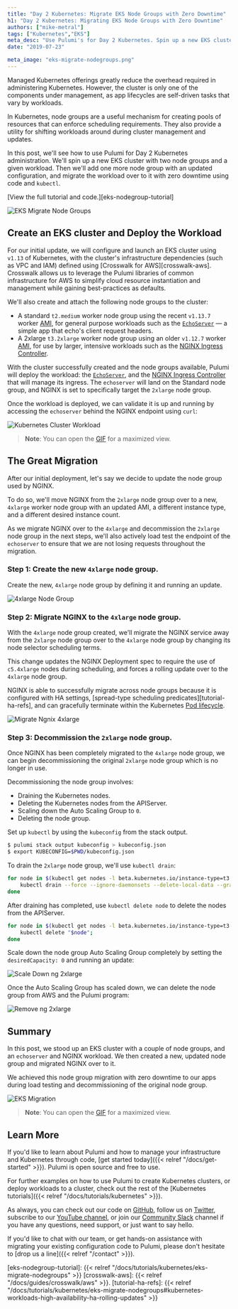 ```yaml
---
title: "Day 2 Kubernetes: Migrate EKS Node Groups with Zero Downtime"
h1: "Day 2 Kubernetes: Migrating EKS Node Groups with Zero Downtime"
authors: ["mike-metral"]
tags: ["Kubernetes","EKS"]
meta_desc: "Use Pulumi's for Day 2 Kubernetes. Spin up a new EKS cluster, add one more node groups, and migrate the workloads with zero downtime using code and kubectl."
date: "2019-07-23"

meta_image: "eks-migrate-nodegroups.png"
---
```


Managed Kubernetes offerings greatly reduce the overhead required in
administering Kubernetes. However, the cluster is only one of the
components under management, as app lifecycles are self-driven tasks
that vary by workloads.

In Kubernetes, node groups are a useful mechanism for creating pools of resources that can enforce
scheduling requirements. They also provide a utility for shifting
workloads around during cluster management and updates.

In this post, we'll see how to use Pulumi for Day 2 Kubernetes administration.
We'll spin up a new EKS cluster with two node groups and a given workload.
Then we'll add one more node group with an updated configuration, and migrate the workload
over to it with zero downtime using code and `kubectl`.

<!--more-->

[View the full tutorial and code.][eks-nodegroup-tutorial]

![EKS Migrate Node Groups](eks-migrate-nodegroups.png)

## Create an EKS cluster and Deploy the Workload

For our initial update, we will configure and launch an EKS cluster using
`v1.13` of Kubernetes, with the cluster's infrastructure dependencies
(such as VPC and IAM) defined using [Crosswalk for AWS][crosswalk-aws].
Crosswalk allows us to leverage the Pulumi libraries of common infrastructure
for AWS to simplify cloud resource instantiation and management while gaining
best-practices as defaults.

We'll also create and attach the following node groups to the cluster:

* A standard `t2.medium` worker node group using the recent `v1.13.7` worker [AMI][eks-amis], for general purpose workloads such as the [`EchoServer`][echoserver] &mdash; a simple app that echo's client request headers.
* A 2xlarge `t3.2xlarge` worker node group using an older `v1.12.7` worker [AMI][eks-amis], for use by larger, intensive workloads such as the [NGINX Ingress Controller][ingress-nginx].

With the cluster successfully created and the node groups available, Pulumi
will deploy the workload: the [`EchoServer`][echoserver], and the [NGINX Ingress Controller][ingress-nginx] that will manage its ingress.
The `echoserver` will land on the Standard node group, and NGINX is set
to specifically target the `2xlarge` node group.

Once the workload is deployed, we can validate it is up and running by accessing
the `echoserver` behind the NGINX endpoint using `curl`:

![Kubernetes Cluster Workload](k8s-cluster-workload.gif)

> **Note**: You can open the <a href="./k8s-cluster-workload.gif" target="_blank">GIF</a> for a maximized view.

## The Great Migration

After our initial deployment, let's say we decide to update the node group used by NGINX.

To do so, we'll move NGINX from the `2xlarge` node group over to a new, `4xlarge` worker
node group with an updated AMI, a different instance type, and a different desired instance count.

As we migrate NGINX over to the `4xlarge` and decommission the `2xlarge` node
group in the next steps, we'll also actively load test the endpoint of the
`echoserver` to ensure that we are not losing requests throughout the migration.

### Step 1: Create the new `4xlarge` node group.

Create the new, `4xlarge` node group by defining it and running an update.

![4xlarge Node Group](new-4xlarge.png)

### Step 2: Migrate NGINX to the `4xlarge` node group.

With the `4xlarge` node group created, we'll migrate the NGINX service away
from the `2xlarge` node group over to the `4xlarge` node group by changing
its node selector scheduling terms.

This change updates the NGINX Deployment spec to require the use of
`c5.4xlarge` nodes during scheduling, and forces a rolling update over to the
`4xlarge` node group.

NGINX is able to successfully migrate across node groups because it is
configured with HA settings, [spread-type scheduling predicates][tutorial-ha-refs],
and can gracefully terminate within the Kubernetes [Pod lifecycle][pod-lifecycle].

![Migrate Ngnix 4xlarge](migrate-nginx-4xlarge.png)

### Step 3: Decommission the `2xlarge` node group.

Once NGINX has been completely migrated to the `4xlarge` node group, we can
begin decommissioning the original `2xlarge` node group which is no longer in use.

Decommissioning the node group involves:

* Draining the Kubernetes nodes.
* Deleting the Kubernetes nodes from the APIServer.
* Scaling down the Auto Scaling Group to `0`.
* Deleting the node group.

Set up `kubectl` by using the `kubeconfig` from the stack output.

```bash
$ pulumi stack output kubeconfig > kubeconfig.json
$ export KUBECONFIG=$PWD/kubeconfig.json
```

To drain the `2xlarge` node group, we'll use `kubectl drain`:

```bash
for node in $(kubectl get nodes -l beta.kubernetes.io/instance-type=t3.2xlarge -o=name); do
    kubectl drain --force --ignore-daemonsets --delete-local-data --grace-period=10 "$node";
done
```

After draining has completed, use `kubectl delete node` to delete the nodes from the APIServer.

```bash
for node in $(kubectl get nodes -l beta.kubernetes.io/instance-type=t3.2xlarge -o=name); do
    kubectl delete "$node";
done
```

Scale down the node group Auto Scaling Group completely by setting
the `desiredCapacity: 0` and running an update:

![Scale Down ng 2xlarge](scale-down-ng-2xlarge.png)

Once the Auto Scaling Group has scaled down, we can delete the node group from
AWS and the Pulumi program:

![Remove ng 2xlarge](remove-ng-2xlarge.png)

## Summary

In this post, we stood up an EKS cluster with a couple of node groups, and an
`echoserver` and NGINX workload. We then created a new, updated node group and
migrated NGINX over to it.

We achieved this node group migration with zero downtime to our apps during
load testing and decommissioning of the original node group.

![EKS Migration](eks-migration.gif)

> **Note**: You can open the <a href="./eks-migration.gif" target="_blank">GIF</a> for a maximized view.

## Learn More

If you'd like to learn about Pulumi and how to manage your
infrastructure and Kubernetes through code, [get started today]({{< relref "/docs/get-started" >}}). Pulumi is open source and free to
use.

For further examples on how to use Pulumi to create Kubernetes
clusters, or deploy workloads to a cluster, check out the rest of the
[Kubernetes tutorials]({{< relref "/docs/tutorials/kubernetes" >}}).

As always, you can check out our code on
[GitHub](https://github.com/pulumi), follow us on
[Twitter](https://twitter.com/pulumicorp), subscribe to our [YouTube
channel](https://www.youtube.com/channel/UC2Dhyn4Ev52YSbcpfnfP0Mw), or
join our [Community Slack](https://slack.pulumi.com/) channel if you have
any questions, need support, or just want to say hello.

If you'd like to chat with our team, or get hands-on assistance with
migrating your existing configuration code to Pulumi, please don't hesitate to [drop us a line]({{< relref "/contact" >}}).

[eks-amis]: https://docs.aws.amazon.com/eks/latest/userguide/eks-optimized-ami.html
[ingress-nginx]: https://github.com/kubernetes/ingress-nginx
[echoserver]: https://github.com/kubernetes-retired/contrib/blob/master/ingress/echoheaders/echo-app.yaml
[pod-lifecycle]: https://kubernetes.io/docs/concepts/workloads/pods/pod/#termination-of-pods
[eks-nodegroup-tutorial]: {{< relref "/docs/tutorials/kubernetes/eks-migrate-nodegroups" >}}
[crosswalk-aws]: {{< relref "/docs/guides/crosswalk/aws" >}}.
[tutorial-ha-refs]: {{< relref "/docs/tutorials/kubernetes/eks-migrate-nodegroups#kubernetes-workloads-high-availability-ha-rolling-updates" >}}
